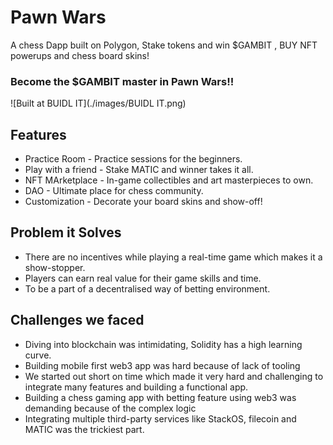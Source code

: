 # Pawn Wars

A chess Dapp built on Polygon, Stake tokens and win $GAMBIT , BUY NFT powerups and chess board skins!

### Become the $GAMBIT master in Pawn Wars!!


![Built at BUIDL IT](./images/BUIDL IT.png)

## Features 
- Practice Room - Practice sessions for the beginners.
- Play with a friend - Stake MATIC and winner takes it all.
- NFT MArketplace - In-game collectibles and art masterpieces to own.
- DAO - Ultimate place for chess community.
- Customization - Decorate your board skins and show-off!


## Problem it Solves

- There are no incentives while playing a real-time game which makes it a show-stopper. 
- Players can earn real value for their game skills and time.
- To be a part of a decentralised way of betting environment.

## Challenges we faced

- Diving into blockchain was intimidating, Solidity has a high learning curve.
- Building mobile first web3 app was hard because of lack of tooling           
- We started out short on time which made it very hard and challenging to integrate many features and building a functional app.
- Building a chess gaming app with betting feature using web3 was demanding because of the complex logic
- Integrating multiple third-party services like StackOS, filecoin and MATIC was the trickiest part.

